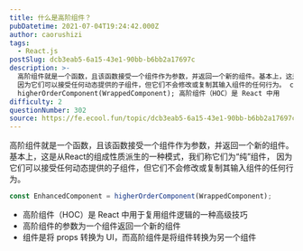 ```yaml
---
title: 什么是高阶组件？
pubDatetime: 2021-07-04T19:24:42.000Z
author: caorushizi
tags:
  - React.js
postSlug: dcb3eab5-6a15-43e1-90bb-b6bb2a17697c
description: >-
  高阶组件就是一个函数，且该函数接受一个组件作为参数，并返回一个新的组件。基本上，这是从React的组成性质派生的一种模式，我们称它们为“纯”组件，
  因为它们可以接受任何动态提供的子组件，但它们不会修改或复制其输入组件的任何行为。 const EnhancedComponent =
  higherOrderComponent(WrappedComponent); 高阶组件（HOC）是 React 中用
difficulty: 2
questionNumber: 302
source: https://fe.ecool.fun/topic/dcb3eab5-6a15-43e1-90bb-b6bb2a17697c
---
```


高阶组件就是一个函数，且该函数接受一个组件作为参数，并返回一个新的组件。基本上，这是从React的组成性质派生的一种模式，我们称它们为“纯”组件， 因为它们可以接受任何动态提供的子组件，但它们不会修改或复制其输入组件的任何行为。

```react.js
const EnhancedComponent = higherOrderComponent(WrappedComponent);
```

* 高阶组件（HOC）是 React 中用于复用组件逻辑的一种高级技巧
* 高阶组件的参数为一个组件返回一个新的组件
* 组件是将 props 转换为 UI，而高阶组件是将组件转换为另一个组件

